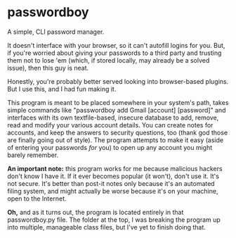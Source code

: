 # passwordboy

A simple, CLI password manager.

It doesn't interface with your browser, so it can't autofill logins for you. But, if you're worried about giving your passwords to a third party and trusting them not to lose 'em (which, if stored locally, may already be a solved issue), then this guy is neat.

Honestly, you're probably better served looking into browser-based plugins. But I use this, and I had fun making it.

This program is meant to be placed somewhere in your system's path, takes simple commands like "passwordboy add Gmail [account] [password]" and interfaces with its own textfile-based, insecure database to add, remove, read and modify your various account details. You can create notes for accounts, and keep the answers to security questions, too (thank god those are finally going out of style). The program attempts to make it easy (aside of entering your passwords *for* you) to open up any account you might barely remember.

**An important note:** this program works for me because malicious hackers don't know I have it. If it ever becomes popular (it won't), don't use it. It's not secure. It's better than post-it notes only because it's an automated filing system, and might actually be worse because it's on your machine, open to the Internet.

**Oh,** and as it turns out, the program is located entirely in that passwordboy.py file. The folder at the top, I was breaking the program up into multiple, manageable class files, but I've yet to finish doing that.
